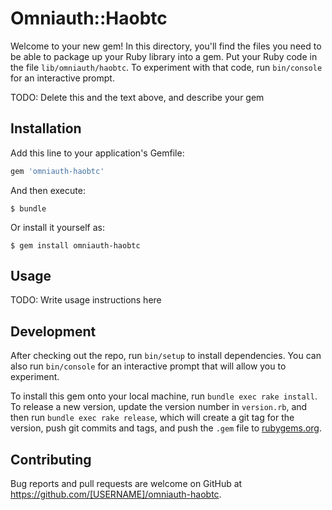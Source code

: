 # Omniauth::Haobtc

Welcome to your new gem! In this directory, you'll find the files you need to be able to package up your Ruby library into a gem. Put your Ruby code in the file `lib/omniauth/haobtc`. To experiment with that code, run `bin/console` for an interactive prompt.

TODO: Delete this and the text above, and describe your gem

## Installation

Add this line to your application's Gemfile:

```ruby
gem 'omniauth-haobtc'
```

And then execute:

    $ bundle

Or install it yourself as:

    $ gem install omniauth-haobtc

## Usage

TODO: Write usage instructions here

## Development

After checking out the repo, run `bin/setup` to install dependencies. You can also run `bin/console` for an interactive prompt that will allow you to experiment.

To install this gem onto your local machine, run `bundle exec rake install`. To release a new version, update the version number in `version.rb`, and then run `bundle exec rake release`, which will create a git tag for the version, push git commits and tags, and push the `.gem` file to [rubygems.org](https://rubygems.org).

## Contributing

Bug reports and pull requests are welcome on GitHub at https://github.com/[USERNAME]/omniauth-haobtc.

